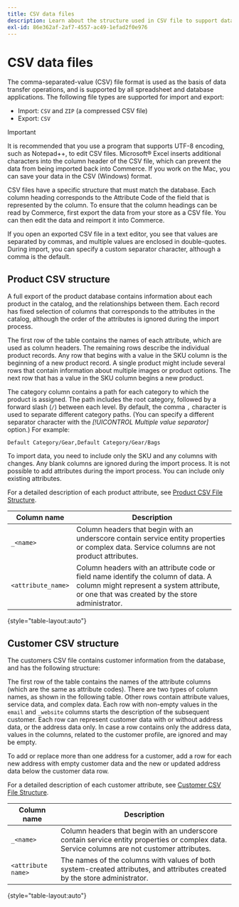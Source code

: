```yaml
---
title: CSV data files
description: Learn about the structure used in CSV file to support data import and export.
exl-id: 86e362af-2af7-4557-ac49-1efad2f0e976
---
```

# CSV data files

The comma-separated-value (CSV) file format is used as the basis of data transfer operations, and is supported by all spreadsheet and database applications. The following file types are supported for import and export:

- Import: `CSV` and `ZIP` (a compressed CSV file)
- Export: `CSV`

>[!IMPORTANT]
>
>It is recommended that you use a program that supports UTF-8 encoding, such as Notepad++, to edit CSV files. Microsoft&reg; Excel inserts additional characters into the column header of the CSV file, which can prevent the data from being imported back into Commerce. If you work on the Mac, you can save your data in the CSV (Windows) format.

CSV files have a specific structure that must match the database. Each column heading corresponds to the Attribute Code of the field that is represented by the column. To ensure that the column headings can be read by Commerce, first export the data from your store as a CSV file. You can then edit the data and reimport it into Commerce.

If you open an exported CSV file in a text editor, you see that values are separated by commas, and multiple values are enclosed in double-quotes. During import, you can specify a custom separator character, although a comma is the default.

## Product CSV structure

A full export of the product database contains information about each product in the catalog, and the relationships between them. Each record has fixed selection of columns that corresponds to the attributes in the catalog, although the order of the attributes is ignored during the import process.

The first row of the table contains the names of each attribute, which are used as column headers. The remaining rows describe the individual product records. Any row that begins with a value in the SKU column is the beginning of a new product record. A single product might include several rows that contain information about multiple images or product options. The next row that has a value in the SKU column begins a new product.

The category column contains a path for each category to which the product is assigned. The path includes the root category, followed by a forward slash (`/`) between each level. By default, the comma `,` character is used to separate different category paths. (You can specify a different separator character with the _[!UICONTROL Multiple value separator]_ option.) For example:

   `Default Category/Gear,Default Category/Gear/Bags`

To import data, you need to include only the SKU and any columns with changes. Any blank columns are ignored during the import process. It is not possible to add attributes during the import process. You can include only existing attributes.

For a detailed description of each product attribute, see [Product CSV File Structure](data-attributes-product.md).

| Column name | Description |
| ----------- | ----------- |
| `_<name>` | Column headers that begin with an underscore contain  service entity properties or complex data. Service columns are not product attributes. |
| `<attribute_name>` | Column headers with an attribute code or field name identify the column of data. A column might represent a system attribute, or one that was created by the store administrator. |

{style="table-layout:auto"}

## Customer CSV structure

The customers CSV file contains customer information from the database, and has the following structure:

The first row of the table contains the names of the attribute columns (which are the same as attribute codes). There are two types of column names, as shown in the following table. Other rows contain attribute values, service data, and complex data. Each row with non-empty values in the `email` and `_website` columns starts the description of the subsequent customer. Each row can represent customer data with or without address data, or the address data only. In case a row contains only the address data, values in the columns, related to the customer profile, are ignored and may be empty.

To add or replace more than one address for a customer, add a row for each new address with empty customer data and the new or updated address data below the customer data row.

For a detailed description of each customer attribute, see [Customer CSV File Structure](data-attributes-customer.md).

| Column name | Description |
| ----------- | ----------- |
| `_<name>` | Column headers that begin with an underscore contain  service  entity properties or complex data. Service columns are not  customer attributes. |
| `<attribute name>` | The names of the columns with values of both system-created attributes, and attributes created by the store administrator. |

{style="table-layout:auto"}
